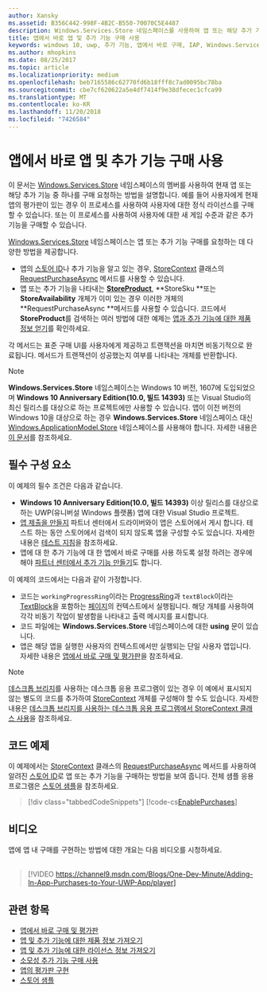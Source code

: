 ```yaml
---
author: Xansky
ms.assetid: B356C442-998F-4B2C-B550-70070C5E4487
description: Windows.Services.Store 네임스페이스를 사용하여 앱 또는 해당 추가 기능 중 하나를 구매하는 방법을 알아봅니다.
title: 앱에서 바로 앱 및 추가 기능 구매 사용
keywords: windows 10, uwp, 추가 기능, 앱에서 바로 구매, IAP, Windows.Services.Store
ms.author: mhopkins
ms.date: 08/25/2017
ms.topic: article
ms.localizationpriority: medium
ms.openlocfilehash: beb7165586c62770fd6b18fff8c7ad0095bc78ba
ms.sourcegitcommit: cbe7cf620622a5e4df7414f9e38dfecec1cfca99
ms.translationtype: MT
ms.contentlocale: ko-KR
ms.lasthandoff: 11/20/2018
ms.locfileid: "7426584"
---
```

# <a name="enable-in-app-purchases-of-apps-and-add-ons"></a>앱에서 바로 앱 및 추가 기능 구매 사용

이 문서는 [Windows.Services.Store](https://msdn.microsoft.com/library/windows/apps/windows.services.store.aspx) 네임스페이스의 멤버를 사용하여 현재 앱 또는 해당 추가 기능 중 하나를 구매 요청하는 방법을 설명합니다. 예를 들어 사용자에게 현재 앱의 평가판이 있는 경우 이 프로세스를 사용하여 사용자에 대한 정식 라이선스를 구매할 수 있습니다. 또는 이 프로세스를 사용하여 사용자에 대한 새 게임 수준과 같은 추가 기능을 구매할 수 있습니다.

[Windows.Services.Store](https://msdn.microsoft.com/library/windows/apps/windows.services.store.aspx) 네임스페이스는 앱 또는 추가 기능 구매를 요청하는 데 다양한 방법을 제공합니다.
* 앱의 [스토어 ID](in-app-purchases-and-trials.md#store_ids)나 추가 기능을 알고 있는 경우, [StoreContext](https://msdn.microsoft.com/library/windows/apps/windows.services.store.storecontext.aspx) 클래스의 [RequestPurchaseAsync](https://docs.microsoft.com/uwp/api/windows.services.store.storecontext.requestpurchaseasync) 메서드를 사용할 수 있습니다.
* 앱 또는 추가 기능을 나타내는 [**StoreProduct**](in-app-purchases-and-trials.md#products-skus), **StoreSku **또는 **StoreAvailability** 개체가 이미 있는 경우 이러한 개체의 **RequestPurchaseAsync **메서드를 사용할 수 있습니다. 코드에서 **StoreProduct**를 검색하는 여러 방법에 대한 예제는 [앱과 추가 기능에 대한 제품 정보 얻기](get-product-info-for-apps-and-add-ons.md)를 확인하세요.

각 메서드는 표준 구매 UI를 사용자에게 제공하고 트랜잭션을 마치면 비동기적으로 완료됩니다. 메서드가 트랜잭션이 성공했는지 여부를 나타내는 개체를 반환합니다.

> [!NOTE]
> **Windows.Services.Store** 네임스페이스는 Windows 10 버전, 1607에 도입되었으며 **Windows 10 Anniversary Edition(10.0, 빌드 14393)** 또는 Visual Studio의 최신 릴리스를 대상으로 하는 프로젝트에만 사용할 수 있습니다. 앱이 이전 버전의 Windows 10을 대상으로 하는 경우 **Windows.Services.Store** 네임스페이스 대신 [Windows.ApplicationModel.Store](https://msdn.microsoft.com/library/windows/apps/windows.applicationmodel.store.aspx) 네임스페이스를 사용해야 합니다. 자세한 내용은 [이 문서](in-app-purchases-and-trials-using-the-windows-applicationmodel-store-namespace.md)를 참조하세요.

## <a name="prerequisites"></a>필수 구성 요소

이 예제의 필수 조건은 다음과 같습니다.
* **Windows 10 Anniversary Edition(10.0, 빌드 14393)** 이상 릴리스를 대상으로 하는 UWP(유니버설 Windows 플랫폼) 앱에 대한 Visual Studio 프로젝트.
* [앱 제출을 만들지](https://msdn.microsoft.com/windows/uwp/publish/app-submissions) 파트너 센터에서 드라이버와이 앱은 스토어에서 게시 합니다. 테스트 하는 동안 스토어에서 검색이 되지 않도록 앱을 구성할 수도 있습니다. 자세한 내용은 [테스트 지침](in-app-purchases-and-trials.md#testing)을 참조하세요.
* 앱에 대 한 추가 기능에 대 한 앱에서 바로 구매를 사용 하도록 설정 하려는 경우에 해야 [파트너 센터에서 추가 기능 만들기](../publish/add-on-submissions.md)도 합니다.

이 예제의 코드에서는 다음과 같이 가정합니다.
* 코드는 ```workingProgressRing```이라는 [ProgressRing](https://msdn.microsoft.com/library/windows/apps/windows.ui.xaml.controls.progressring.aspx)과 ```textBlock```이라는 [TextBlock](https://msdn.microsoft.com/library/windows/apps/windows.ui.xaml.controls.textblock.aspx)을 포함하는 [페이지](https://msdn.microsoft.com/library/windows/apps/windows.ui.xaml.controls.page.aspx)의 컨텍스트에서 실행됩니다. 해당 개체를 사용하여 각각 비동기 작업이 발생함을 나타내고 출력 메시지를 표시합니다.
* 코드 파일에는 **Windows.Services.Store** 네임스페이스에 대한 **using** 문이 있습니다.
* 앱은 해당 앱을 실행한 사용자의 컨텍스트에서만 실행되는 단일 사용자 앱입니다. 자세한 내용은 [앱에서 바로 구매 및 평가판](in-app-purchases-and-trials.md#api_intro)을 참조하세요.

> [!NOTE]
> [데스크톱 브리지](https://developer.microsoft.com/windows/bridges/desktop)를 사용하는 데스크톱 응용 프로그램이 있는 경우 이 예에서 표시되지 않는 별도의 코드를 추가하여 [StoreContext](https://msdn.microsoft.com/library/windows/apps/windows.services.store.storecontext.aspx) 개체를 구성해야 할 수도 있습니다. 자세한 내용은 [데스크톱 브리지를 사용하는 데스크톱 응용 프로그램에서 StoreContext 클래스 사용](in-app-purchases-and-trials.md#desktop)을 참조하세요.

## <a name="code-example"></a>코드 예제

이 예제에서는 [StoreContext](https://msdn.microsoft.com/library/windows/apps/windows.services.store.storecontext.aspx) 클래스의 [RequestPurchaseAsync](https://docs.microsoft.com/uwp/api/windows.services.store.storecontext.requestpurchaseasync) 메서드를 사용하여 알려진 [스토어 ID](in-app-purchases-and-trials.md#store-ids)로 앱 또는 추가 기능을 구매하는 방법을 보여 줍니다. 전체 샘플 응용 프로그램은 [스토어 샘플](https://github.com/Microsoft/Windows-universal-samples/tree/master/Samples/Store)을 참조하세요.

> [!div class="tabbedCodeSnippets"]
[!code-cs[EnablePurchases](./code/InAppPurchasesAndLicenses_RS1/cs/PurchaseAddOnPage.xaml.cs#PurchaseAddOn)]

## <a name="video"></a>비디오

앱에 앱 내 구매를 구현하는 방법에 대한 개요는 다음 비디오를 시청하세요.
<br/>
<br/>
> [!VIDEO https://channel9.msdn.com/Blogs/One-Dev-Minute/Adding-In-App-Purchases-to-Your-UWP-App/player]

## <a name="related-topics"></a>관련 항목

* [앱에서 바로 구매 및 평가판](in-app-purchases-and-trials.md)
* [앱 및 추가 기능에 대한 제품 정보 가져오기](get-product-info-for-apps-and-add-ons.md)
* [앱 및 추가 기능에 대한 라이선스 정보 가져오기](get-license-info-for-apps-and-add-ons.md)
* [소모성 추가 기능 구매 사용](enable-consumable-add-on-purchases.md)
* [앱의 평가판 구현](implement-a-trial-version-of-your-app.md)
* [스토어 샘플](https://github.com/Microsoft/Windows-universal-samples/tree/master/Samples/Store)
